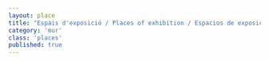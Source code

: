 ```yaml
---
layout: place
title: "Espais d'exposició / Places of exhibition / Espacios de exposición"
category: 'mur'
class: 'places'
published: true
---
```

